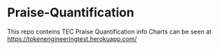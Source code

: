 # Praise-Quantification

This repo conteins TEC Praise Quantification info
Charts can be seen at https://tokenengineeringtest.herokuapp.com/
